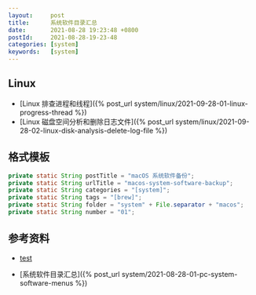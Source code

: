 ```yaml
---
layout:     post
title:      系统软件目录汇总
date:       2021-08-28 19:23:48 +0800
postId:     2021-08-28-19-23-48
categories: [system]
keywords:   [system]
---
```


## Linux
* [Linux 排查进程和线程]({% post_url system/linux/2021-09-28-01-linux-progress-thread %})
* [Linux 磁盘空间分析和删除日志文件]({% post_url system/linux/2021-09-28-02-linux-disk-analysis-delete-log-file %})

## 格式模板
```java
private static String postTitle = "macOS 系统软件备份";
private static String urlTitle = "macos-system-software-backup";
private static String categories = "[system]";
private static String tags = "[brew]";
private static String folder = "system" + File.separator + "macos";
private static String number = "01";
```

## 参考资料

* [test](test.html)

* [系统软件目录汇总]({% post_url system/2021-08-28-01-pc-system-software-menus %})
